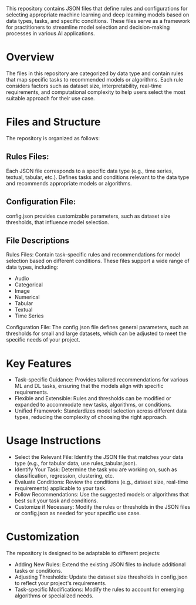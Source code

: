 This repository contains JSON files that define rules and configurations for selecting appropriate machine learning and deep learning models based on data types, tasks, and specific conditions. These files serve as a framework for practitioners to streamline model selection and decision-making processes in various AI applications.

# Overview
The files in this repository are categorized by data type and contain rules that map specific tasks to recommended models or algorithms. Each rule considers factors such as dataset size, interpretability, real-time requirements, and computational complexity to help users select the most suitable approach for their use case.

# Files and Structure
The repository is organized as follows:

## Rules Files:

Each JSON file corresponds to a specific data type (e.g., time series, textual, tabular, etc.).
Defines tasks and conditions relevant to the data type and recommends appropriate models or algorithms.
## Configuration File:

config.json provides customizable parameters, such as dataset size thresholds, that influence model selection.
## File Descriptions
Rules Files: Contain task-specific rules and recommendations for model selection based on different conditions. These files support a wide range of data types, including:

- Audio
- Categorical
- Image
- Numerical
- Tabular
- Textual
- Time Series

Configuration File: The config.json file defines general parameters, such as thresholds for small and large datasets, which can be adjusted to meet the specific needs of your project.
# Key Features
- Task-specific Guidance: Provides tailored recommendations for various ML and DL tasks, ensuring that the models align with specific requirements.
- Flexible and Extensible: Rules and thresholds can be modified or expanded to accommodate new tasks, algorithms, or conditions.
- Unified Framework: Standardizes model selection across different data types, reducing the complexity of choosing the right approach.
# Usage Instructions
- Select the Relevant File: Identify the JSON file that matches your data type (e.g., for tabular data, use rules_tabular.json).
- Identify Your Task: Determine the task you are working on, such as classification, regression, clustering, etc.
- Evaluate Conditions: Review the conditions (e.g., dataset size, real-time requirements) applicable to your task.
- Follow Recommendations: Use the suggested models or algorithms that best suit your task and conditions.
- Customize if Necessary: Modify the rules or thresholds in the JSON files or config.json as needed for your specific use case.
# Customization
The repository is designed to be adaptable to different projects:

- Adding New Rules: Extend the existing JSON files to include additional tasks or conditions.
- Adjusting Thresholds: Update the dataset size thresholds in config.json to reflect your project's requirements.
- Task-specific Modifications: Modify the rules to account for emerging algorithms or specialized needs.